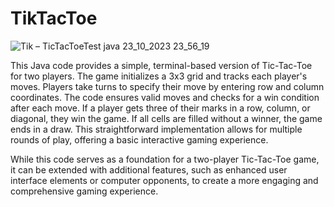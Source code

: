 # TikTacToe
![Tik – TicTacToeTest java 23_10_2023 23_56_19](https://github.com/archievers/TikTacToe/assets/133336004/407b3e21-4d75-444c-bcf5-d025882cf55e)


This Java code provides a simple, terminal-based version of Tic-Tac-Toe for two players. The game initializes a 3x3 grid and tracks each player's moves. Players take turns to specify their move by entering row and column coordinates. The code ensures valid moves and checks for a win condition after each move. If a player gets three of their marks in a row, column, or diagonal, they win the game. If all cells are filled without a winner, the game ends in a draw. This straightforward implementation allows for multiple rounds of play, offering a basic interactive gaming experience.

While this code serves as a foundation for a two-player Tic-Tac-Toe game, it can be extended with additional features, such as enhanced user interface elements or computer opponents, to create a more engaging and comprehensive gaming experience.
